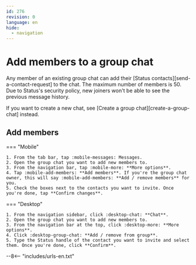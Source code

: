 ```yaml
---
id: 276
revision: 0
language: en
hide:
  - navigation
---
```


# Add members to a group chat

Any member of an existing group chat can add their [Status contacts][send-a-contact-request] to the chat. The maximum number of members is 50. Due to Status's security policy, new joiners won't be able to see the previous message history.

If you want to create a new chat, see [Create a group chat][create-a-group-chat] instead.

## Add members

=== "Mobile"

    1. From the tab bar, tap :mobile-messages: Messages.
    2. Open the group chat you want to add new members to.
    3. From the navigation bar, tap :mobile-more: **More options**.
    4. Tap :mobile-add-members: **Add members**. If you're the group chat owner, this will say :mobile-add-members: **Add / remove members** for you.
    5. Check the boxes next to the contacts you want to invite. Once you're done, tap **Confirm changes**.

=== "Desktop"

    1. From the navigation sidebar, click :desktop-chat: **Chat**.
    2. Open the group chat you want to add new members to.
    3. From the navigation bar at the top, click :desktop-more: **More options**.
    4. Click :desktop-group-chat: **Add / remove from group**.
    5. Type the Status handle of the contact you want to invite and select them. Once you're done, click **Confirm**.

--8<-- "includes/urls-en.txt"

